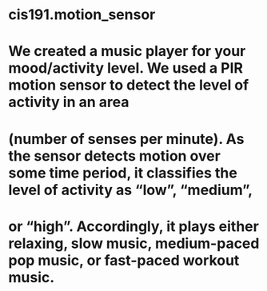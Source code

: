 # cis191.motion_sensor
# We created a music player for your mood/activity level. We used a PIR motion sensor to detect the level of activity in an area
# (number of senses per minute). As the sensor detects motion over some time period, it classifies the level of activity as “low”, “medium”,
# or “high”. Accordingly, it plays either relaxing, slow music, medium-paced pop music, or fast-paced workout music.
